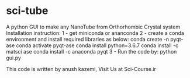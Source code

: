 # sci-tube
A python GUI to make any NanoTube from Orthorhombic Crystal system
Installation instruction:
1 - get miniconda or ananconda 
2 - create a conda environment and install required libraries as below: 
	conda create -n pyqt-ase 
	conda activate pyqt-ase 
	conda install python=3.6.7 
	conda install -c matsci ase 
	conda install -c anaconda pyqt 
3 - Run the code by:
	python gui.py 

This code is written by anush kazemi, Visit Us at Sci-Course.ir
